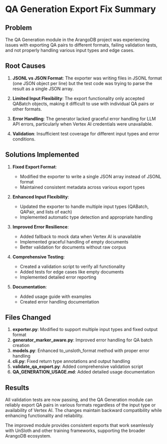 # QA Generation Export Fix Summary

## Problem

The QA Generation module in the ArangoDB project was experiencing issues with exporting QA pairs to different formats, failing validation tests, and not properly handling various input types and edge cases.

## Root Causes

1. **JSONL vs JSON Format**: The exporter was writing files in JSONL format (one JSON object per line) but the test code was trying to parse the result as a single JSON array.

2. **Limited Input Flexibility**: The export functionality only accepted QABatch objects, making it difficult to use with individual QA pairs or other formats.

3. **Error Handling**: The generator lacked graceful error handling for LLM API errors, particularly when Vertex AI credentials were unavailable.

4. **Validation**: Insufficient test coverage for different input types and error conditions.

## Solutions Implemented

1. **Fixed Export Format**:
   - Modified the exporter to write a single JSON array instead of JSONL format
   - Maintained consistent metadata across various export types

2. **Enhanced Input Flexibility**:
   - Updated the exporter to handle multiple input types (QABatch, QAPair, and lists of each)
   - Implemented automatic type detection and appropriate handling

3. **Improved Error Resilience**:
   - Added fallback to mock data when Vertex AI is unavailable
   - Implemented graceful handling of empty documents
   - Better validation for documents without raw corpus

4. **Comprehensive Testing**:
   - Created a validation script to verify all functionality
   - Added tests for edge cases like empty documents
   - Implemented detailed error reporting

5. **Documentation**:
   - Added usage guide with examples
   - Created error handling documentation

## Files Changed

1. **exporter.py**: Modified to support multiple input types and fixed output format
2. **generator_marker_aware.py**: Improved error handling for QA batch creation
3. **models.py**: Enhanced to_unsloth_format method with proper error handling
4. **cli.py**: Fixed return type annotations and output handling
5. **validate_qa_export.py**: Added comprehensive validation script
6. **QA_GENERATION_USAGE.md**: Added detailed usage documentation

## Results

All validation tests are now passing, and the QA Generation module can reliably export QA pairs in various formats regardless of the input type or availability of Vertex AI. The changes maintain backward compatibility while enhancing functionality and reliability.

The improved module provides consistent exports that work seamlessly with UnSloth and other training frameworks, supporting the broader ArangoDB ecosystem.